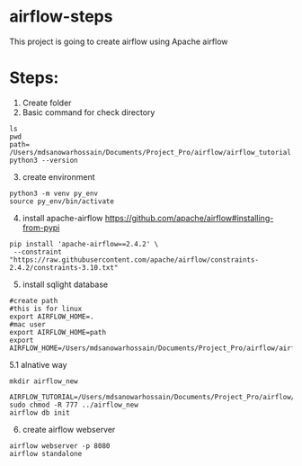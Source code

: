 # airflow-steps
This project is going to create airflow using Apache airflow 
# Steps:
1. Create folder
2. Basic command for check directory
```
ls
pwd
path= /Users/mdsanowarhossain/Documents/Project_Pro/airflow/airflow_tutorial
python3 --version
```
3. create environment
```
python3 -m venv py_env
source py_env/bin/activate
```
4. install apache-airflow
https://github.com/apache/airflow#installing-from-pypi
```
pip install 'apache-airflow==2.4.2' \
 --constraint "https://raw.githubusercontent.com/apache/airflow/constraints-2.4.2/constraints-3.10.txt"
 ```
 5. install sqlight database
 ```
 #create path
 #this is for linux
 export AIRFLOW_HOME=.
 #mac user
 export AIRFLOW_HOME=path
 export AIRFLOW_HOME=/Users/mdsanowarhossain/Documents/Project_Pro/airflow/airflow_tutorial
 ```
 5.1 alnative way
 ```
 mkdir airflow_new
 
 AIRFLOW_TUTORIAL=/Users/mdsanowarhossain/Documents/Project_Pro/airflow/airflow_tutorial/airflow_new
 sudo chmod -R 777 ../airflow_new
 airflow db init
 ```
 6. create airflow webserver
 ```
 airflow webserver -p 8080
 airflow standalone
 ```
